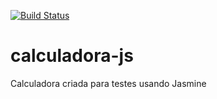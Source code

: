 [![Build Status](https://travis-ci.org/biancafaial/calculadora-js.svg?branch=main)](https://travis-ci.org/biancafaial/calculadora-js)
# calculadora-js
Calculadora criada para testes usando Jasmine
